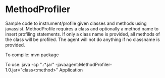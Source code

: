 # MethodProfiler
Sample code to instrument/profile given classes and methods using javassist. MethodProfile requires a class and optionally a method name to insert profiling statements. If only a class name is provided, all methods of the class will be profiled. The agent will not do anything if no classname is provided. 

To compile:
   mvn package

To use:
   java -cp ".:*.jar" -javaagent:MethodProfiler-1.0.jar="class<:method>" Application 
